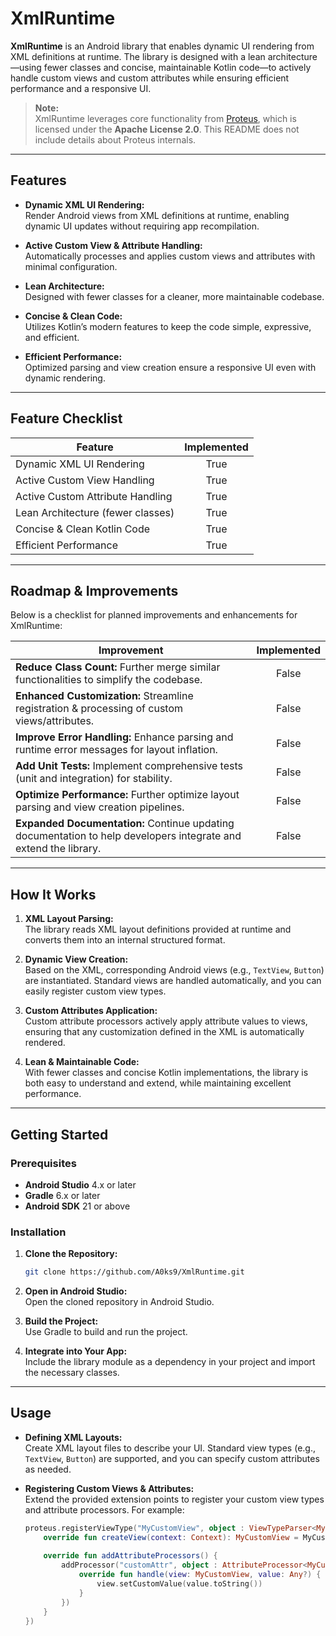 # XmlRuntime

**XmlRuntime** is an Android library that enables dynamic UI rendering from XML definitions at runtime. The library is designed with a lean architecture—using fewer classes and concise, maintainable Kotlin code—to actively handle custom views and custom attributes while ensuring efficient performance and a responsive UI.

> **Note:**  
> XmlRuntime leverages core functionality from [Proteus](https://github.com/Flipkart/Proteus), which is licensed under the **Apache License 2.0**. This README does not include details about Proteus internals.

---

## Features

- **Dynamic XML UI Rendering:**  
  Render Android views from XML definitions at runtime, enabling dynamic UI updates without requiring app recompilation.
  
- **Active Custom View & Attribute Handling:**  
  Automatically processes and applies custom views and attributes with minimal configuration.
  
- **Lean Architecture:**  
  Designed with fewer classes for a cleaner, more maintainable codebase.
  
- **Concise & Clean Code:**  
  Utilizes Kotlin’s modern features to keep the code simple, expressive, and efficient.
  
- **Efficient Performance:**  
  Optimized parsing and view creation ensure a responsive UI even with dynamic rendering.

---

## Feature Checklist

| Feature                                      | Implemented |
|----------------------------------------------|:-----------:|
| Dynamic XML UI Rendering                     |    True     |
| Active Custom View Handling                  |    True     |
| Active Custom Attribute Handling             |    True     |
| Lean Architecture (fewer classes)            |    True     |
| Concise & Clean Kotlin Code                  |    True     |
| Efficient Performance                        |    True     |

---

## Roadmap & Improvements

Below is a checklist for planned improvements and enhancements for XmlRuntime:

| Improvement                                  | Implemented |
|----------------------------------------------|:-----------:|
| **Reduce Class Count:** Further merge similar functionalities to simplify the codebase. |   False   |
| **Enhanced Customization:** Streamline registration & processing of custom views/attributes.    |   False   |
| **Improve Error Handling:** Enhance parsing and runtime error messages for layout inflation.     |   False   |
| **Add Unit Tests:** Implement comprehensive tests (unit and integration) for stability.          |   False   |
| **Optimize Performance:** Further optimize layout parsing and view creation pipelines.           |   False   |
| **Expanded Documentation:** Continue updating documentation to help developers integrate and extend the library. |   False   |

---

## How It Works

1. **XML Layout Parsing:**  
   The library reads XML layout definitions provided at runtime and converts them into an internal structured format.

2. **Dynamic View Creation:**  
   Based on the XML, corresponding Android views (e.g., `TextView`, `Button`) are instantiated. Standard views are handled automatically, and you can easily register custom view types.

3. **Custom Attributes Application:**  
   Custom attribute processors actively apply attribute values to views, ensuring that any customization defined in the XML is automatically rendered.

4. **Lean & Maintainable Code:**  
   With fewer classes and concise Kotlin implementations, the library is both easy to understand and extend, while maintaining excellent performance.

---

## Getting Started

### Prerequisites

- **Android Studio** 4.x or later
- **Gradle** 6.x or later
- **Android SDK** 21 or above

### Installation

1. **Clone the Repository:**

    ```bash
    git clone https://github.com/A0ks9/XmlRuntime.git
    ```

2. **Open in Android Studio:**  
   Open the cloned repository in Android Studio.

3. **Build the Project:**  
   Use Gradle to build and run the project.

4. **Integrate into Your App:**  
   Include the library module as a dependency in your project and import the necessary classes.

---

## Usage

- **Defining XML Layouts:**  
  Create XML layout files to describe your UI. Standard view types (e.g., `TextView`, `Button`) are supported, and you can specify custom attributes as needed.

- **Registering Custom Views & Attributes:**  
  Extend the provided extension points to register your custom view types and attribute processors. For example:

  ```kotlin
  proteus.registerViewType("MyCustomView", object : ViewTypeParser<MyCustomView>() {
      override fun createView(context: Context): MyCustomView = MyCustomView(context)
      
      override fun addAttributeProcessors() {
          addProcessor("customAttr", object : AttributeProcessor<MyCustomView>() {
              override fun handle(view: MyCustomView, value: Any?) {
                  view.setCustomValue(value.toString())
              }
          })
      }
  })

